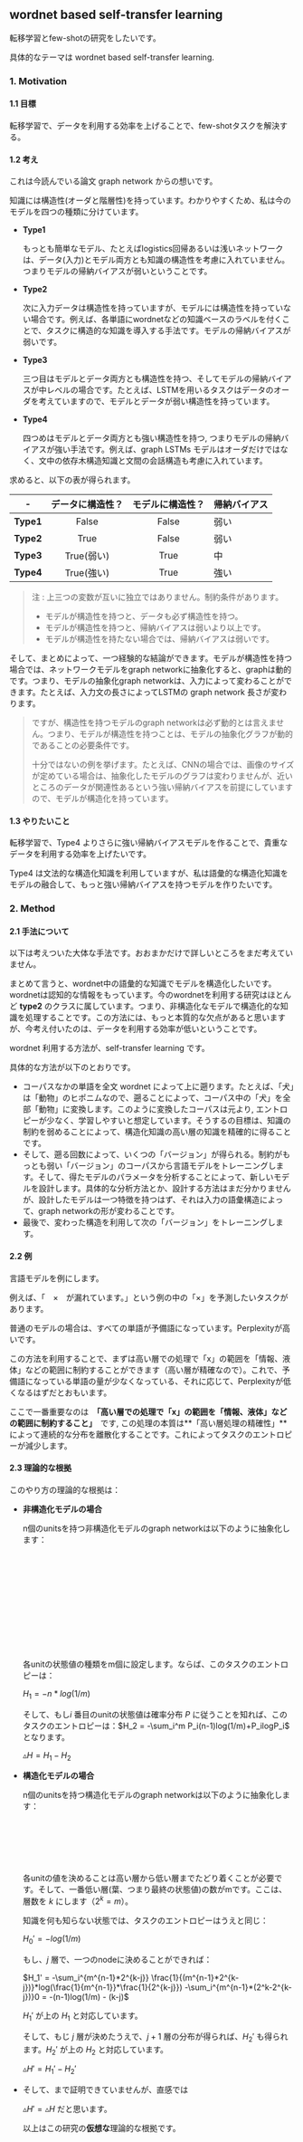 ## wordnet based self-transfer learning

転移学習とfew-shotの研究をしたいです。

具体的なテーマは wordnet based self-transfer learning.

### 1. Motivation

#### 1.1 目標

転移学習で、データを利用する効率を上げることで、few-shotタスクを解決する。

#### 1.2 考え

これは今読んでいる論文 graph network からの想いです。

知識には構造性(オーダと階層性)を持っています。わかりやすくため、私は今のモデルを四つの種類に分けています。

- **Type1**

  もっとも簡単なモデル、たとえばlogistics回帰あるいは浅いネットワークは、データ(入力)とモデル両方とも知識の構造性を考慮に入れていません。つまりモデルの帰納バイアスが弱いということです。

- **Type2**

  次に入力データは構造性を持っていますが、モデルには構造性を持っていない場合です。例えば、各単語にwordnetなどの知識ベースのラベルを付くことで、タスクに構造的な知識を導入する手法です。モデルの帰納バイアスが弱いです。

- **Type3**

  三つ目はモデルとデータ両方とも構造性を持つ、そしてモデルの帰納バイアスが中レベルの場合です。たとえば、LSTMを用いるタスクはデータのオーダを考えていますので、モデルとデータが弱い構造性を持っています。

- **Type4**

  四つめはモデルとデータ両方とも強い構造性を持つ, つまりモデルの帰納バイアスが強い手法です。例えば、graph LSTMs モデルはオーダだけではなく、文中の依存木構造知識と文間の会話構造も考慮に入れています。



求めると、以下の表が得られます。

|     -     | データに構造性？ | モデルに構造性？ | 帰納バイアス |
| :-------: | :--------------: | :--------------: | ------------ |
| **Type1** |      False       |      False       | 弱い         |
| **Type2** |       True       |      False       | 弱い         |
| **Type3** |    True(弱い)    |       True       | 中           |
| **Type4** |    True(強い)    |       True       | 強い         |

> 注 : 上三つの変数が互いに独立ではありません。制約条件があります。
>
> - モデルが構造性を持つと、データも必ず構造性を持つ。
> - モデルが構造性を持つと、帰納バイアスは弱いより以上です。
> - モデルが構造性を持たない場合では、帰納バイアスは弱いです。

そして、まとめによって、一つ経験的な結論ができます。モデルが構造性を持つ場合では、ネットワークモデルをgraph networkに抽象化すると、graphは動的です。つまり、モデルの抽象化graph networkは、入力によって変わることができます。たとえば、入力文の長さによってLSTMの graph network 長さが変わります。

> ですが、構造性を持つモデルのgraph networkは必ず動的とは言えません。つまり、モデルが構造性を持つことは、モデルの抽象化グラフが動的であることの必要条件です。
>
> 十分ではないの例を挙げます。たとえば、CNNの場合では、画像のサイズが定めている場合は、抽象化したモデルのグラフは変わりませんが、近いところのデータが関連性あるという強い帰納バイアスを前提にしていますので、モデルが構造化を持っています。

#### 1.3 やりたいこと

転移学習で、Type4 よりさらに強い帰納バイアスモデルを作ることで、貴重なデータを利用する効率を上げたいです。

Type4 は文法的な構造化知識を利用していますが、私は語彙的な構造化知識をモデルの融合して、もっと強い帰納バイアスを持つモデルを作りたいです。



### 2. Method

#### 2.1 手法について

以下は考えついた大体な手法です。おおまかだけで詳しいところをまだ考えていません。

まとめて言うと、wordnet中の語彙的な知識でモデルを構造化したいです。wordnetは認知的な情報をもっています。今のwordnetを利用する研究はほとんど **type2** のクラスに属しています。つまり、非構造化なモデルで構造化的な知識を処理することです。この方法には、もっと本質的な欠点があると思いますが、今考え付いたのは、データを利用する効率が低いということです。

wordnet 利用する方法が、self-transfer learning です。

具体的な方法が以下のとおりです。

- コーパスなかの単語を全文 wordnet によって上に遡ります。たとえば、「犬」は「動物」のヒポニムなので、遡ることによって、コーパス中の「犬」を全部「動物」に変換します。このように変換したコーパスは元より, エントロピーが少なく、学習しやすいと想定しています。そうするの目標は、知識の制約を弱めることによって、構造化知識の高い層の知識を精確的に得ることです。
- そして、遡る回数によって、いくつの「バージョン」が得られる。制約がもっとも弱い「バージョン」のコーパスから言語モデルをトレーニングします。そして、得たモデルのパラメータを分析することによって、新しいモデルを設計します。具体的な分析方法とか、設計する方法はまだ分かりませんが、設計したモデルは一つ特徴を持つはず、それは入力の語彙構造によって、graph networkの形が変わることです。
- 最後で、変わった構造を利用して次の「バージョン」をトレーニングします。

#### 2.2 例

言語モデルを例にします。

例えば、「　×　が漏れています。」という例の中の「×」を予測したいタスクがあります。

普通のモデルの場合は、すべての単語が予備語になっています。Perplexityが高いです。

この方法を利用することで、まずは高い層での処理で「x」の範囲を「情報、液体」などの範囲に制約することができます（高い層が精確なので）。これで、予備語になっている単語の量が少なくなっている、それに応じて、Perplexityが低くなるはずだとおもいます。

ここで一番重要なのは　**「高い層での処理で「x」の範囲を「情報、液体」などの範囲に制約すること」**　です,  この処理の本質は**「高い層処理の精確性」**によって連続的な分布を離散化することです。これによってタスクのエントロピーが減少します。

#### 2.3 理論的な根拠

このやり方の理論的な根拠は：

- **非構造化モデルの場合**

  n個のunitsを持つ非構造化モデルのgraph networkは以下のように抽象化します：

  ​

  ​

  ​

  ​

  ​

  ​

  各unitの状態値の種類をm個に設定します。ならば、このタスクのエントロピーは：

  $H_1 = - n*log(1/m)$

  そして、もし$i$ 番目のunitの状態値は確率分布 $P$ に従うことを知れば、このタスクのエントロピーは：$H_2 = -\sum_i^m P_i(n-1)log(1/m)+P_ilogP_i$　となります。

  $\vartriangle H = H_1 - H_2$







- **構造化モデルの場合**

  n個のunitsを持つ構造化モデルのgraph networkは以下のように抽象化します：

  ​

  ​

  ​

  各unitの値を決めることは高い層から低い層までたどり着くことが必要です。そして、一番低い層(葉、つまり最終の状態値)の数がmです。ここは、層数を $k$ にします（$2^k = m$）。

  知識を何も知らない状態では、タスクのエントロピーはうえと同じ：

  $H_0' = - log(1/m)$

  もし、$j$ 層で、一つのnodeに決めることができれば：

  $H_1' = -\sum_i^{m^{n-1}*2^{k-j}} \frac{1}{(m^{n-1}*2^{k-j})}*log(\frac{1}{m^{n-1}}*\frac{1}{2^{k-j}})  -\sum_i^{m^{n-1}*(2^k-2^{k-j})}0 = -(n-1)log(1/m) - (k-j)$

  $H_1'$ が上の $H_1$ と対応しています。

  そして、もじ $j$ 層が決めたうえで、$j+1$ 層の分布が得られば、$H_2'$ も得られます。$H_2'$ が上の $H_2$ と対応しています。

  $\vartriangle H' = H_1' - H_2'$

- そして、まで証明できていませんが、直感では

  $\vartriangle H' = \vartriangle H$ だと思います。

  以上はこの研究の**仮想な**理論的な根拠です。
